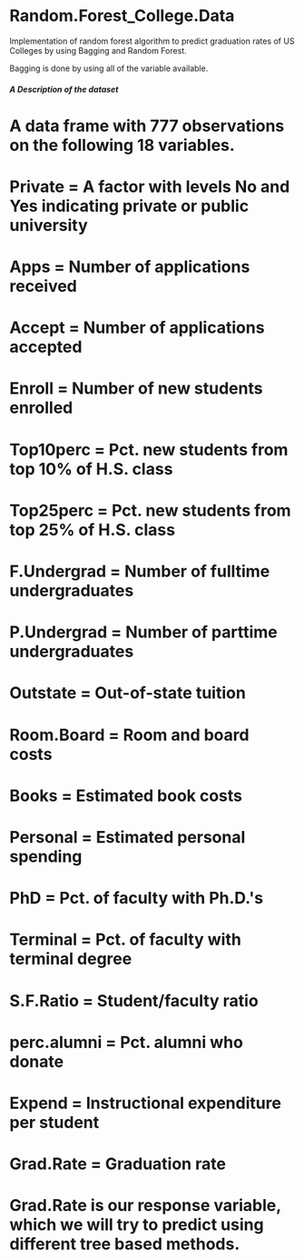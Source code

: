 # Random.Forest_College.Data
Implementation of random forest algorithm to predict graduation rates of US Colleges by using Bagging and Random Forest.

Bagging is done by using all of the variable available.

##### A Description of the dataset #############
# A data frame with 777 observations on the following 18 variables.

# Private = A factor with levels No and Yes indicating private or public university
# Apps = Number of applications received
# Accept = Number of applications accepted
# Enroll = Number of new students enrolled
# Top10perc = Pct. new students from top 10% of H.S. class
# Top25perc = Pct. new students from top 25% of H.S. class
# F.Undergrad = Number of fulltime undergraduates
# P.Undergrad = Number of parttime undergraduates
# Outstate = Out-of-state tuition
# Room.Board = Room and board costs
# Books = Estimated book costs
# Personal = Estimated personal spending
# PhD = Pct. of faculty with Ph.D.'s
# Terminal = Pct. of faculty with terminal degree
# S.F.Ratio = Student/faculty ratio
# perc.alumni = Pct. alumni who donate
# Expend = Instructional expenditure per student
# Grad.Rate = Graduation rate

# Grad.Rate is our response variable, which we will try to predict using different tree based methods.

